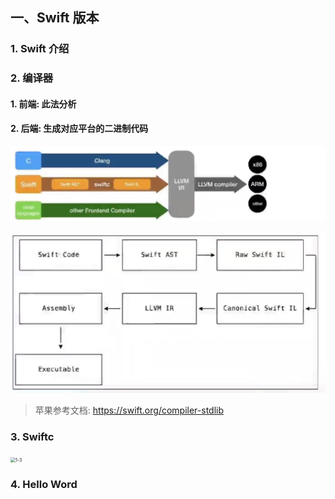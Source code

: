 ## 一、Swift 版本

### 1. Swift 介绍



### 2. 编译器

#### 1. 前端: 此法分析

#### 2. 后端: 生成对应平台的二进制代码

![image-20211129172118970](./pic/1-1.png)

![image-20211129172118970](./pic/1-2.png)

> 苹果参考文档: https://swift.org/compiler-stdlib

### 3. Swiftc

​	<img src="/Users/wangxiao/Desktop/Swift_Down/Swift/pic/1-3.png" alt="1-3" style="zoom:50%;" />



### 4. Hello Word

















